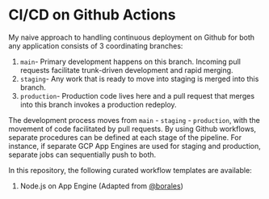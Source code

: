 # CI/CD on Github Actions

My naive approach to handling continuous deployment on Github for both any application consists of 3 coordinating branches:
1. `main`- Primary development happens on this branch. Incoming pull requests facilitate trunk-driven development and rapid merging.
2. `staging`- Any work that is ready to move into staging is merged into this branch. 
3. `production`- Production code lives here and a pull request that merges into this branch invokes a production redeploy.

The development process moves from `main` - `staging` - `production`, with the movement of code facilitated by pull requests. By using Github workflows, separate procedures can be defined at each stage of the pipeline. For instance, if separate GCP App Engines are used for staging and production, separate jobs can sequentially push to both. 

In this repository, the following curated workflow templates are available:

1. Node.js on App Engine (Adapted from [@borales](https://github.com/Borales/actions-yarn))
